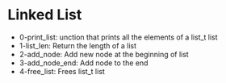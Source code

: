 # Linked List
- 0-print_list: unction that prints all the elements of a list_t list
- 1-list_len: Return the length of a list
- 2-add_node: Add new node at the beginning of list
- 3-add_node_end: Add node to the end
- 4-free_list: Frees list_t list
